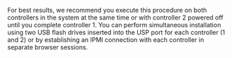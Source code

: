 ---
---

For best results, we recommend you execute this procedure on both controllers in the system at the same time or with controller 2 powered off until you complete controller 1. You can perform simultaneous installation using two USB flash drives inserted into the USP port for each controller (1 and 2) or by establishing an IPMI connection with each controller in separate browser sessions.